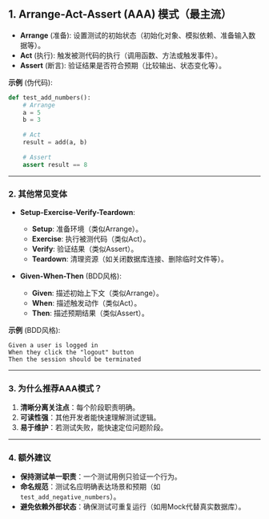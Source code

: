 ## 1. **Arrange-Act-Assert (AAA) 模式**（最主流）
- **Arrange** (准备): 设置测试的初始状态（初始化对象、模拟依赖、准备输入数据等）。
- **Act** (执行): 触发被测代码的执行（调用函数、方法或触发事件）。
- **Assert** (断言): 验证结果是否符合预期（比较输出、状态变化等）。

**示例** (伪代码):
```python
def test_add_numbers():
    # Arrange
    a = 5
    b = 3
    
    # Act
    result = add(a, b)
    
    # Assert
    assert result == 8
```

---

### 2. **其他常见变体**
- **Setup-Exercise-Verify-Teardown**:
  - **Setup**: 准备环境（类似Arrange）。
  - **Exercise**: 执行被测代码（类似Act）。
  - **Verify**: 验证结果（类似Assert）。
  - **Teardown**: 清理资源（如关闭数据库连接、删除临时文件等）。

- **Given-When-Then** (BDD风格):
  - **Given**: 描述初始上下文（类似Arrange）。
  - **When**: 描述触发动作（类似Act）。
  - **Then**: 描述预期结果（类似Assert）。

**示例** (BDD风格):
```gherkin
Given a user is logged in
When they click the "logout" button
Then the session should be terminated
```

---

### 3. **为什么推荐AAA模式？**
1. **清晰分离关注点**：每个阶段职责明确。
2. **可读性强**：其他开发者能快速理解测试逻辑。
3. **易于维护**：若测试失败，能快速定位问题阶段。

---

### 4. **额外建议**
- **保持测试单一职责**：一个测试用例只验证一个行为。
- **命名规范**：测试名应明确表达场景和预期（如 `test_add_negative_numbers`）。
- **避免依赖外部状态**：确保测试可重复运行（如用Mock代替真实数据库）。
